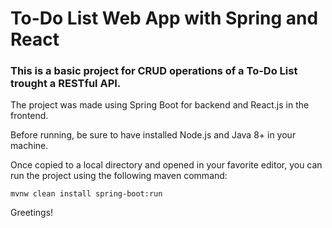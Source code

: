 # To-Do List Web App with Spring and React

### This is a basic project for CRUD operations of a To-Do List trought a RESTful API. 

The project was made using Spring Boot for backend and React.js in the frontend.

Before running, be sure to have installed Node.js and Java 8+ in your machine.

Once copied to a local directory and opened in your favorite editor, you can run the project using the following maven command:

```mvnw clean install spring-boot:run```

Greetings!
